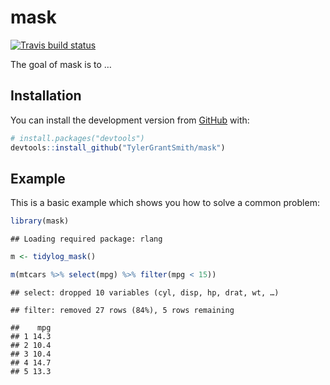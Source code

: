 
<!-- README.md is generated from README.Rmd. Please edit that file -->

# mask

<!-- badges: start -->

[![Travis build
status](https://travis-ci.org/TylerGrantSmith/mask.svg?branch=master)](https://travis-ci.org/TylerGrantSmith/mask)
<!-- badges: end -->

The goal of mask is to …

## Installation

You can install the development version from
[GitHub](https://github.com/) with:

``` r
# install.packages("devtools")
devtools::install_github("TylerGrantSmith/mask")
```

## Example

This is a basic example which shows you how to solve a common problem:

``` r
library(mask)
```

    ## Loading required package: rlang

``` r
m <- tidylog_mask()

m(mtcars %>% select(mpg) %>% filter(mpg < 15))
```

    ## select: dropped 10 variables (cyl, disp, hp, drat, wt, …)

    ## filter: removed 27 rows (84%), 5 rows remaining

    ##    mpg
    ## 1 14.3
    ## 2 10.4
    ## 3 10.4
    ## 4 14.7
    ## 5 13.3

